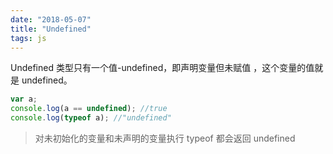 ```yaml
---
date: "2018-05-07"
title: "Undefined"
tags: js
---
```

Undefined 类型只有一个值-undefined，即声明变量但未赋值
，这个变量的值就是 undefined。

```javascript
var a;
console.log(a == undefined); //true
console.log(typeof a); //"undefined"
```

> 对未初始化的变量和未声明的变量执行 typeof 都会返回 undefined
